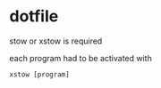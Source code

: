 dotfile
=======
stow or xstow is required

each program had to be activated with

    xstow [program]
